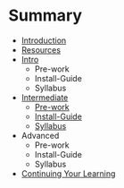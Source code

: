 # Summary

* [Introduction](README.md)
* [Resources](resources.md)
* [Intro](intro.md)
   * Pre-work
   * Install-Guide
   * Syllabus
* [Intermediate](intermediate.md)
   * [Pre-work](pre-work.md)
   * [Install-Guide](install-guide.md)
   * [Syllabus](syllabus.md)
* Advanced
   * Pre-work
   * Install-Guide
   * Syllabus
* [Continuing Your Learning](continuing_your_learning.md)

